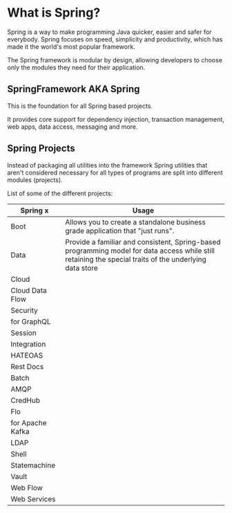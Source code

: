 # What is Spring?

Spring is a way to make programming Java quicker, easier and safer for everybody. Spring focuses on speed, simplicity and productivity, which has made it the world's most popular framework.

The Spring framework is modular by design, allowing developers to choose only the modules they need for their application.

## SpringFramework AKA Spring

This is the foundation for all Spring based projects.

It provides core support for dependency injection, transaction management, web apps, data access, messaging and more.

## Spring Projects

Instead of packaging all utilities into the framework Spring utilities that aren't considered necessary for all types of programs are split into different modules (projects).

List of some of the different projects:

| Spring x | Usage |
| --- | --- |
| Boot | Allows you to create a standalone business grade application that "just runs". |
| Data | Provide a familiar and consistent, Spring-based programming model for data access while still retaining the special traits of the underlying data store |
| Cloud |  |
| Cloud Data Flow |  |
| Security |  |
| for GraphQL |  |
| Session |  |
| Integration |  |
| HATEOAS |  |
| Rest Docs |  |
| Batch |  |
| AMQP |  |
| CredHub |  |
| Flo |  |
| for Apache Kafka |  |
| LDAP |  |
| Shell |  |
| Statemachine |  |
| Vault |  |
| Web Flow |  |
| Web Services |  |
